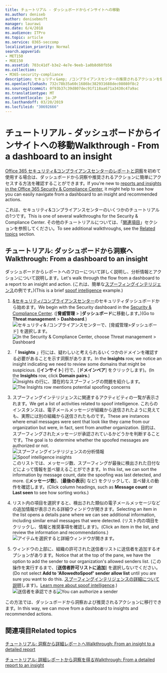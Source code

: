 ```yaml
---
title: チュートリアル - ダッシュボードからインサイトへの移動
ms.author: deniseb
author: denisebmsft
manager: laurawi
ms.date: 6/4/2018
ms.audience: ITPro
ms.topic: article
ms.service: O365-seccomp
localization_priority: Normal
search.appverid:
- MET150
- MOE150
ms.assetid: 703c41df-b3e2-4e7e-9eeb-1a0b8d60fb56
ms.collection:
- M365-security-compliance
description: セキュリティ&amp; /コンプライアンスセンターの推奨されるアクションを使用して、ダッシュボードから洞察に移動する方法について説明します。
ms.openlocfilehash: 732c78b35a60c1686bc382931688dec08080f8c2
ms.sourcegitcommit: 0f93b37c39d807dec91f118aa671a3430c47a9ac
ms.translationtype: MT
ms.contentlocale: ja-JP
ms.lasthandoff: 03/20/2019
ms.locfileid: "30692666"
---
```

# <a name="walkthrough---from-a-dashboard-to-an-insight"></a><span data-ttu-id="79c13-103">チュートリアル - ダッシュボードからインサイトへの移動</span><span class="sxs-lookup"><span data-stu-id="79c13-103">Walkthrough - From a dashboard to an insight</span></span>

<span data-ttu-id="79c13-104">[Office 365 セキュリティ&amp;コンプライアンスセンターのレポートと洞察](reports-and-insights-in-security-and-compliance.md)を初めて使用する場合は、ダッシュボードから洞察や推奨されるアクションに簡単にアクセスする方法を確認することができます。</span><span class="sxs-lookup"><span data-stu-id="79c13-104">If you're new to [reports and insights in the Office 365 Security &amp; Compliance Center](reports-and-insights-in-security-and-compliance.md), it might help to see how you can easily navigate from a dashboard to an insight and recommended actions.</span></span> 
  
<span data-ttu-id="79c13-105">これは、セキュリティ&amp;コンプライアンスセンターのいくつかのチュートリアルの1つです。</span><span class="sxs-lookup"><span data-stu-id="79c13-105">This is one of several walkthroughs for the Security &amp; Compliance Center.</span></span> <span data-ttu-id="79c13-106">その他のチュートリアルについては、「[関連項目](#related-topics)」セクションを参照してください。</span><span class="sxs-lookup"><span data-stu-id="79c13-106">To see additional walkthroughs, see the [Related topics](#related-topics) section.</span></span> 
  
## <a name="walkthrough-from-a-dashboard-to-an-insight"></a><span data-ttu-id="79c13-107">チュートリアル: ダッシュボードから洞察へ</span><span class="sxs-lookup"><span data-stu-id="79c13-107">Walkthrough: From a dashboard to an insight</span></span>

<span data-ttu-id="79c13-108">ダッシュボードからレポートへのフローについて詳しく説明し、分析情報とアクションについて説明します。</span><span class="sxs-lookup"><span data-stu-id="79c13-108">Let's walk through the flow from a dashboard to a report to an insight and action.</span></span> <span data-ttu-id="79c13-109">(これは、簡単な[スプーフィングインテリジェンス](learn-about-spoof-intelligence.md)の例です。)</span><span class="sxs-lookup"><span data-stu-id="79c13-109">(This is a brief [spoof intelligence](learn-about-spoof-intelligence.md) example.)</span></span> 
  
1. <span data-ttu-id="79c13-110">[ &amp;セキュリティ/コンプライアンスセンター](https://protection.office.com)のセキュリティダッシュボードから始めます。</span><span class="sxs-lookup"><span data-stu-id="79c13-110">We begin with the Security dashboard in the [Security &amp; Compliance Center](https://protection.office.com).</span></span> <span data-ttu-id="79c13-111">([**脅威管理** \> ]**ダッシュボード**に移動します。)</span><span class="sxs-lookup"><span data-stu-id="79c13-111">(Go to **Threat management** \> **Dashboard**.)</span></span><br><span data-ttu-id="79c13-112">![セキュリティ&amp; /コンプライアンスセンターで、[脅威管理\>ダッシュボード] を選択します。](media/05a38660-eb13-4960-a266-11809c453d95.png)</span><span class="sxs-lookup"><span data-stu-id="79c13-112">![In the Security &amp; Compliance Center, choose Threat management \> Dashboard](media/05a38660-eb13-4960-a266-11809c453d95.png)</span></span><br>
  
2. <span data-ttu-id="79c13-113">「 **Insights** 」行には、疑わしいと考えられるいくつかのドメインを確認する必要があることを示す洞察があります。</span><span class="sxs-lookup"><span data-stu-id="79c13-113">In the **Insights** row, we notice an insight indicating we need to review some domains that might be suspicious.</span></span> <span data-ttu-id="79c13-114">([**インサイト**] 行で、[**ドメインペア**] をクリックします)。</span><span class="sxs-lookup"><span data-stu-id="79c13-114">(In the **Insights** row, click **Domain pairs**.)</span></span><br><span data-ttu-id="79c13-115">![Insights の行に、潜在的なスプーフィングの問題を紹介します。](media/dd1d0cb3-3201-45d7-b41d-18a0944fe85d.png)</span><span class="sxs-lookup"><span data-stu-id="79c13-115">![The Insights row mentions potential spoofing concerns](media/dd1d0cb3-3201-45d7-b41d-18a0944fe85d.png)</span></span><br>
  
3. <span data-ttu-id="79c13-116">スプーフィングインテリジェンスに関連するアクティビティの一覧が表示されます。</span><span class="sxs-lookup"><span data-stu-id="79c13-116">We get a list of activities related to spoof intelligence.</span></span> <span data-ttu-id="79c13-117">これらのインスタンスは、電子メールメッセージが組織から送信されたように見えても、実際には別の組織から送信されたものです。</span><span class="sxs-lookup"><span data-stu-id="79c13-117">These are instances where email messages were sent that look like they came from our organization but were, in fact, sent from another organization.</span></span> <span data-ttu-id="79c13-118">目的は、スプーフィングされたメッセージが承認されているかどうかを判断することです。</span><span class="sxs-lookup"><span data-stu-id="79c13-118">The goal is to determine whether the spoofed messages are authorized or not.</span></span><br><span data-ttu-id="79c13-119">![スプーフィングインテリジェンスの分析情報](media/a2e2b4fd-0c1e-499f-8401-cf3089da82fa.png)</span><span class="sxs-lookup"><span data-stu-id="79c13-119">![Spoof intelligence insights](media/a2e2b4fd-0c1e-499f-8401-cf3089da82fa.png)</span></span><br><span data-ttu-id="79c13-120">このリストでは、メッセージ数、スプーフィングが最後に検出された日付などによって情報を並べ替えることができます。</span><span class="sxs-lookup"><span data-stu-id="79c13-120">In this list, we can sort the information by message count, date the spoofing was last detected, and more.</span></span> <span data-ttu-id="79c13-121">([**メッセージ数**]、[**最後の表示**] など) をクリックして、並べ替えの動作を確認します。</span><span class="sxs-lookup"><span data-stu-id="79c13-121">(Click column headings, such as **Message count** or **Last seen** to see how sorting works.)</span></span> 
    
4. <span data-ttu-id="79c13-122">リスト内の項目を選択すると、検出された類似の電子メールメッセージなどの追加情報が表示される詳細ウィンドウが開きます。</span><span class="sxs-lookup"><span data-stu-id="79c13-122">Selecting an item in the list opens a details pane where we can see additional information, including similar email messages that were detected.</span></span> <span data-ttu-id="79c13-123">(リスト内の項目をクリックし、情報と推奨事項を確認します)。</span><span class="sxs-lookup"><span data-stu-id="79c13-123">(Click an item in the list, and review the information and recommendations.)</span></span><br>![アイテムを選択すると詳細ウィンドウが開きます。](media/7ad1faa5-6ca2-474e-a609-eb275e0a8e59.png)<br>
  
5. <span data-ttu-id="79c13-125">ウィンドウの上部に、組織の許可された送信者リストに送信者を追加するオプションがあります。</span><span class="sxs-lookup"><span data-stu-id="79c13-125">Notice that at the top of the pane, we have the option to add the sender to our organization's allowed senders list.</span></span> <span data-ttu-id="79c13-126">(この操作を実行するまで、[**送信者許可リストに追加**] を選択しないでください。</span><span class="sxs-lookup"><span data-stu-id="79c13-126">(Do not select **Add to 'AllowedtoSpoof' sender allow list** until you are sure you want to do this.</span></span> <span data-ttu-id="79c13-127">[スプーフィングインテリジェンスの詳細について説明](learn-about-spoof-intelligence.md)します)。</span><span class="sxs-lookup"><span data-stu-id="79c13-127">[Learn more about spoof intelligence](learn-about-spoof-intelligence.md).)</span></span><br><span data-ttu-id="79c13-128">![送信者を承認できる](media/caf0c20a-6047-486d-8060-5a229a3de49f.png)</span><span class="sxs-lookup"><span data-stu-id="79c13-128">![You can authorize a sender](media/caf0c20a-6047-486d-8060-5a229a3de49f.png)</span></span>
  
<span data-ttu-id="79c13-129">この方法では、ダッシュボードから洞察および推奨されるアクションに移行できます。</span><span class="sxs-lookup"><span data-stu-id="79c13-129">In this way, we can move from a dashboard to insights and recommended actions.</span></span>
  
## <a name="related-topics"></a><span data-ttu-id="79c13-130">関連項目</span><span class="sxs-lookup"><span data-stu-id="79c13-130">Related topics</span></span>

[<span data-ttu-id="79c13-131">チュートリアル: 洞察から詳細レポートへ</span><span class="sxs-lookup"><span data-stu-id="79c13-131">Walkthrough: From an insight to a detailed report</span></span>](from-an-insight-to-a-detailed-report.md)
  
[<span data-ttu-id="79c13-132">チュートリアル: 詳細レポートから洞察を得る</span><span class="sxs-lookup"><span data-stu-id="79c13-132">Walkthrough: From a detailed report to an insight</span></span>](from-a-detailed-report-to-an-insight.md)
  


